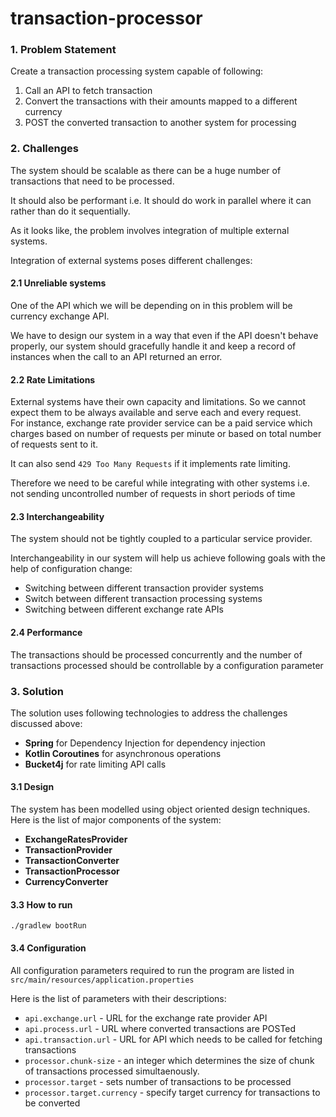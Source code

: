 # transaction-processor

### 1. Problem Statement
Create a transaction processing system capable of following: 
1. Call an API to fetch transaction
2. Convert the transactions with their amounts mapped to a different currency
3. POST the converted transaction to another system for processing

### 2. Challenges

The system should be scalable as there can be a huge number of transactions that need to be processed.

It should also be performant i.e. It should do work in parallel where it can rather than do it sequentially.

As it looks like, the problem involves integration of multiple external systems. 

Integration of external systems poses different challenges:

#### 2.1 Unreliable systems
One of the API which we will be depending on in this problem will be currency exchange API. 

We have to design our system in a way that even if the API doesn't behave properly, our system
should gracefully handle it and keep a record of instances when the call to an API returned an error.
    
#### 2.2 Rate Limitations
External systems have their own capacity and limitations. So we cannot expect them to be always available 
and serve each and every request.  
For instance, exchange rate provider service can be a paid service which charges based on number of requests per minute
or based on total number of requests sent to it.

It can also send `429 Too Many Requests` if it implements rate limiting.

Therefore we need to be careful while integrating with other systems i.e. 
not sending uncontrolled number of requests in short periods of time

#### 2.3 Interchangeability
The system should not be tightly coupled to a particular service provider.

Interchangeability in our system will help us achieve following goals with the help of configuration change:

- Switching between different transaction provider systems
- Switch between different transaction processing systems
- Switching between different exchange rate APIs

#### 2.4 Performance
The transactions should be processed concurrently 
and the number of transactions processed should be controllable by a configuration parameter

### 3. Solution

The solution uses following technologies to address the challenges discussed above: 

- **Spring** for Dependency Injection for dependency injection 
- **Kotlin Coroutines** for asynchronous operations
- **Bucket4j** for rate limiting API calls

#### 3.1 Design

The system has been modelled using object oriented design techniques. Here is the list of major components of the system:

- **ExchangeRatesProvider**
- **TransactionProvider**
- **TransactionConverter**
- **TransactionProcessor**
- **CurrencyConverter** 


#### 3.3 How to run
`./gradlew bootRun`


#### 3.4 Configuration
All configuration parameters required to run the program are listed in `src/main/resources/application.properties`

Here is the list of parameters with their descriptions:

- `api.exchange.url` - URL for the exchange rate provider API
- `api.process.url` - URL where converted transactions are POSTed
- `api.transaction.url` - URL for API which needs to be called for fetching transactions
- `processor.chunk-size` - an integer which determines the size of chunk of transactions processed simultaenously.
- `processor.target` - sets number of transactions to be processed
- `processor.target.currency` - specify target currency for transactions to be converted
